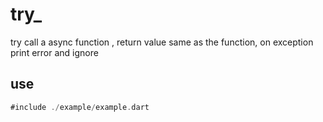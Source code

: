 # try_

try call a async function , return value same as the function, on exception print error and ignore

## use

```dart
#include ./example/example.dart
```
